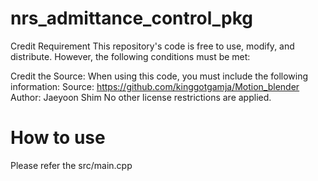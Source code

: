 # nrs_admittance_control_pkg
Credit Requirement
This repository's code is free to use, modify, and distribute. However, the following conditions must be met:

Credit the Source: When using this code, you must include the following information:
Source: https://github.com/kinggotgamja/Motion_blender
Author: Jaeyoon Shim
No other license restrictions are applied.

# How to use
Please refer the src/main.cpp
